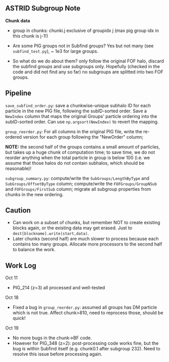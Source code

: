 ## ASTRID Subgroup Note
**Chunk data**
- group in chunks:
    chunki.j exclusive of groupidx j (max pig group idx in this chunk is j-1!)

- Are some PIG groups not in Subfind groups?
    Yes but not many (see `subfind_test.py`), ~ 1e3 for large groups.
    
- So what do we do about them?
   only follow the original FOF halo, discard the subfind groups and use subgroups only. Hopefully (checked in the code and did not find any so far) no subgroups are splitted into two FOF groups.


## Pipeline
`save_subfind_order.py`: save a chunkwise-unique subhalo ID for each particle in the new PIG file, following the subID-sorted order. Save a `NewIndex` column that maps the original Groups' particle ordering into the subID-sorted order. Can use `np.argsort(NewIndex)` to revert the mapping.

`group_reorder.py`: For all columns in the original PIG file, write the re-ordered version for each group following the "NewOrder" column; 

**NOTE:** the second half of the groups contains a small amount of particles, but takes up a huge chunk of computation time; to save time, we do not reorder anything when the total particle in group is below 100 (i.e. we assume that those halos do not contain subhalos, which should be reasonable)!


`subgroup_summary.py`: compute/write the  `SubGroups/LengthByType` and `SubGroups/OffsetByType` column; compute/write the  `FOFGroups/GroupNSub` and `FOFGroups/FirstSub` column; migrate all subgroup properties from chunks in the new ordering.

## Caution
- Can work on a subset of chunks, but remember NOT to create existing blocks again, or the existing data may get erased. Just to `dest[blockname].write(start,data)`.
- Later chunks (second half) are much slower to process because each contains too many groups. Allocate more processors to the second half to balance the work.
 
 

## Work Log
Oct 11

- PIG_214 (z=3) all processed and well-tested

Oct 18

- Fixed a bug in `group_reorder.py`: assumed all groups has DM particle which is not true. Affect chunk>810, need to reprocess those, should be quick!
 
 Oct 19
- No more bugs in the chunk->BF code.
- However for PIG_348 (z=2): post-processing code works fine, but the bug is within Subfind itself (e.g. chunk0.1 after subgroup 232). Need to resolve this issue before processing again.